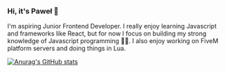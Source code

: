 ### Hi, it's Paweł 👋

I'm aspiring Junior Frontend Developer. I really enjoy learning Javascript and frameworks like React, but for now I focus on building my strong knowledge of Javascript programming 👨‍💻. I also enjoy working on FiveM platform servers and doing things in Lua.

[![Anurag's GitHub stats](https://github-readme-stats.vercel.app/api?username=EmeXeN)](https://github.com/anuraghazra/github-readme-stats)



<!--
**EmeXeN/EmeXeN** is a ✨ _special_ ✨ repository because its `README.md` (this file) appears on your GitHub profile.

Here are some ideas to get you started:

- 🔭 I’m currently working on ...
- 🌱 I’m currently learning ...
- 👯 I’m looking to collaborate on ...
- 🤔 I’m looking for help with ...
- 💬 Ask me about ...
- 📫 How to reach me: ...
- 😄 Pronouns: ...
- ⚡ Fun fact: ...
-->
